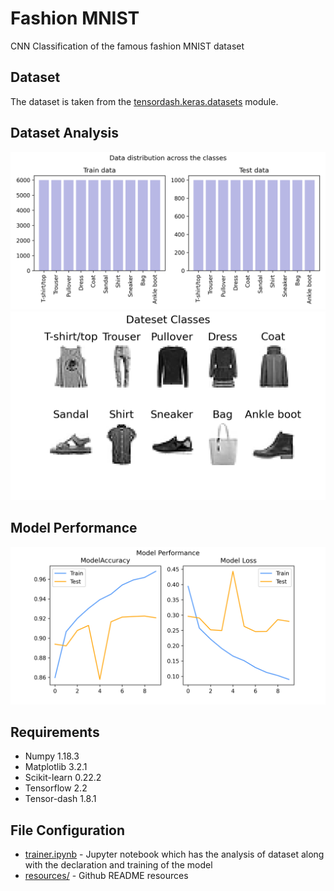 # Fashion MNIST
CNN Classification of the famous fashion MNIST dataset
## Dataset
The dataset is taken from the [tensordash.keras.datasets](https://www.tensorflow.org/api_docs/python/tf/keras/datasets/fashion_mnist/load_data) module.

## Dataset Analysis
![analysis](https://github.com/sagnik106/Fashion-MNIST/blob/master/resources/data_analysis.png)
![classes](https://github.com/sagnik106/Fashion-MNIST/blob/master/resources/dataclass.png)


## Model Performance
![Performance](https://github.com/sagnik106/Fashion-MNIST/blob/master/resources/performance.png)

## Requirements
* Numpy 1.18.3
* Matplotlib 3.2.1
* Scikit-learn 0.22.2
* Tensorflow 2.2
* Tensor-dash 1.8.1

## File Configuration
* [trainer.ipynb](https://github.com/sagnik106/Fashion-MNIST/blob/master/main.ipynb) - Jupyter notebook which has the analysis of dataset along with the declaration and training of the model
* [resources/](https://github.com/sagnik106/Dog-Breed-Identification/tree/master/resources) - Github README resources